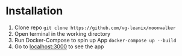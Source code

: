 # Installation

1. Clone repo ```git clone https://github.com/vg-leanix/moonwalker```
2. Open terminal in the working directory 
3. Run Docker-Compose to spin up App ```docker-compose up --build```
4. Go to [localhost:3000](http://localhost:3000) to see the app


